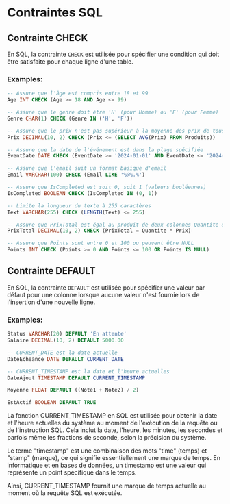 
# Contraintes SQL

## Contrainte CHECK

En SQL, la contrainte `CHECK` est utilisée pour spécifier une condition qui doit être satisfaite pour chaque ligne d'une table.


### Examples:

```sql
-- Assure que l'âge est compris entre 18 et 99
Age INT CHECK (Age >= 18 AND Age <= 99)

-- Assure que le genre doit être 'H' (pour Homme) ou 'F' (pour Femme)
Genre CHAR(1) CHECK (Genre IN ('H', 'F'))

-- Assure que le prix n'est pas supérieur à la moyenne des prix de tous les produits
Prix DECIMAL(10, 2) CHECK (Prix <= (SELECT AVG(Prix) FROM Produits))

-- Assure que la date de l'événement est dans la plage spécifiée
EventDate DATE CHECK (EventDate >= '2024-01-01' AND EventDate <= '2024-12-31')

-- Assure que l'email suit un format basique d'email
Email VARCHAR(100) CHECK (Email LIKE '%@%.%')

-- Assure que IsCompleted est soit 0, soit 1 (valeurs booléennes)
IsCompleted BOOLEAN CHECK (IsCompleted IN (0, 1))

-- Limite la longueur du texte à 255 caractères
Text VARCHAR(255) CHECK (LENGTH(Text) <= 255)

-- Assure que PrixTotal est égal au produit de deux colonnes Quantite et Prix
PrixTotal DECIMAL(10, 2) CHECK (PrixTotal = Quantite * Prix)

-- Assure que Points sont entre 0 et 100 ou peuvent être NULL
Points INT CHECK (Points >= 0 AND Points <= 100 OR Points IS NULL)
```

## Contrainte DEFAULT 

En SQL, la contrainte `DEFAULT` est utilisée pour spécifier une valeur par défaut pour une colonne lorsque aucune valeur n'est fournie lors de l'insertion d'une nouvelle ligne.
### Examples:

```sql
Status VARCHAR(20) DEFAULT 'En attente'
Salaire DECIMAL(10, 2) DEFAULT 5000.00

-- CURRENT_DATE est la date actuelle 
DateEcheance DATE DEFAULT CURRENT_DATE

-- CURRENT_TIMESTAMP est la date et l'heure actuelles
DateAjout TIMESTAMP DEFAULT CURRENT_TIMESTAMP

Moyenne FLOAT DEFAULT ((Note1 + Note2) / 2)

EstActif BOOLEAN DEFAULT TRUE
```

La fonction CURRENT_TIMESTAMP en SQL est utilisée pour obtenir la date et l'heure actuelles du système au moment de l'exécution de la requête ou de l'instruction SQL. Cela inclut la date, l'heure, les minutes, les secondes et parfois même les fractions de seconde, selon la précision du système.

Le terme "timestamp" est une combinaison des mots "time" (temps) et "stamp" (marque), ce qui signifie essentiellement une marque de temps. En informatique et en bases de données, un timestamp est une valeur qui représente un point spécifique dans le temps.

Ainsi, CURRENT_TIMESTAMP fournit une marque de temps actuelle au moment où la requête SQL est exécutée. 